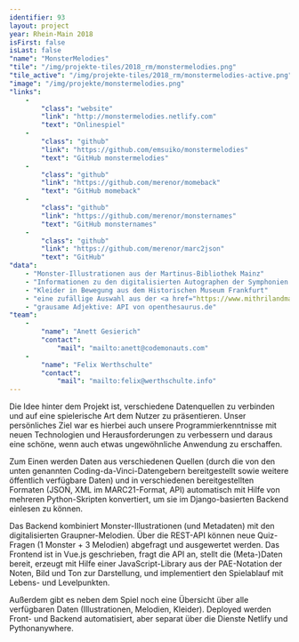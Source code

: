 ```yaml
---
identifier: 93
layout: project
year: Rhein-Main 2018
isFirst: false
isLast: false
"name": "MonsterMelodies"
"tile": "/img/projekte-tiles/2018_rm/monstermelodies.png"
"tile_active": "/img/projekte-tiles/2018_rm/monstermelodies-active.png"
"image": "/img/projekte/monstermelodies.png"
"links":
    -
        "class": "website"
        "link": "http://monstermelodies.netlify.com"
        "text": "Onlinespiel"
    -
        "class": "github"
        "link": "https://github.com/emsuiko/monstermelodies"
        "text": "GitHub monstermelodies"
    -
        "class": "github"
        "link": "https://github.com/merenor/momeback"
        "text": "GitHub momeback"
    -
        "class": "github"
        "link": "https://github.com/merenor/monsternames"
        "text": "GitHub monsternames"
    -
        "class": "github"
        "link": "https://github.com/merenor/marc2json"
        "text": "GitHub"
"data":
    - "Monster-Illustrationen aus der Martinus-Bibliothek Mainz"
    - "Informationen zu den digitalisierten Autographen der Symphonien von Christoph Graupner, die sich in der ULB Darmstadt befinden, abgerufen über den OPAC von RISM"
    - "Kleider in Bewegung aus dem Historischen Museum Frankfurt"
    - "eine zufällige Auswahl aus der <a href="https://www.mithrilandmages.com/utilities/MedievalBrowse.php">List of Medieval Names</a> von Mark Hassman"
    - "grausame Adjektive: API von openthesaurus.de"
"team":
    -
        "name": "Anett Gesierich"
        "contact":
            "mail": "mailto:anett@codemonauts.com"
    -
        "name": "Felix Werthschulte"
        "contact":
            "mail": "mailto:felix@werthschulte.info"
---
```

Die Idee hinter dem Projekt ist, verschiedene Datenquellen zu verbinden und auf eine spielerische Art dem Nutzer zu präsentieren. Unser persönliches Ziel war es hierbei auch unsere Programmierkenntnisse mit neuen Technologien und Herausforderungen zu verbessern und daraus eine schöne, wenn auch etwas ungewöhnliche Anwendung zu erschaffen.

Zum Einen werden Daten aus verschiedenen Quellen (durch die von den unten genannten Coding-da-Vinci-Datengebern bereitgestellt sowie weitere öffentlich verfügbare Daten) und in verschiedenen bereitgestellten Formaten (JSON, XML im MARC21-Format, API) automatisch mit Hilfe von mehreren Python-Skripten konvertiert, um sie im Django-basierten Backend einlesen zu können. 

Das Backend kombiniert Monster-Illustrationen (und Metadaten) mit den digitalisierten Graupner-Melodien. Über die REST-API können neue Quiz-Fragen (1 Monster + 3 Melodien) abgefragt und ausgewertet werden. Das Frontend ist in Vue.js geschrieben, fragt die API an, stellt die (Meta-)Daten bereit, erzeugt mit Hilfe einer JavaScript-Library aus der PAE-Notation der Noten, Bild und Ton zur Darstellung, und implementiert den Spielablauf mit Lebens- und Levelpunkten. 

Außerdem gibt es neben dem Spiel noch eine Übersicht über alle verfügbaren Daten (Illustrationen, Melodien, Kleider). Deployed werden Front- und Backend automatisiert, aber separat über die Dienste Netlify und Pythonanywhere.


